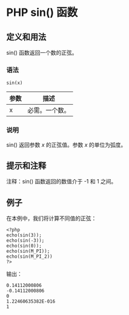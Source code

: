 # PHP sin() 函数



## 定义和用法

sin() 函数返回一个数的正弦。

### 语法

```
sin(x)
```

| 参数 | 描述 |
| --- | --- |
| x | 必需。一个数。 |

### 说明

sin() 返回参数 _x_ 的正弦值。参数 _x_ 的单位为弧度。

## 提示和注释

注释：sin() 函数返回的数值介于 -1 和 1 之间。

## 例子

在本例中，我们将计算不同值的正弦：

```
<?php
echo(sin(3));
echo(sin(-3));
echo(sin(0));
echo(sin(M_PI));
echo(sin(M_PI_2))
?>
```

输出：

```
0.14112000806
-0.14112000806
0
1.22460635382E-016
1
```



